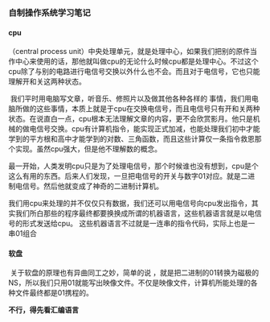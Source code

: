 ### 自制操作系统学习笔记

#### cpu

（central process unit）中央处理单元，就是处理中心，如果我们把别的原件当作中心来使用的话，那他就叫做cpu的无论什么时候cpu都是处理中心。不过这个cpu除了与别的电路进行电信号交换以外什么也不会。而且对于电信号，它也只能理解开和关这两种状态。

​	我们平时用电脑写文章，听音乐、修照片以及做其他各种各样的 事情，我们用电脑所做的这些事情，本质上就是于cpu在交换电信号，而且电信号只有开和关两种状态。在说直白一点，cpu根本无法理解文章的内容，更不会欣赏影月。他只是机械的做电信号交换。cpu有计算机指令，能实现正式加减，也能处理我们初中才能学到的平方根和高中才能学到的对数、三角函数，而且这些计算仅一条指令救恩那个实现。虽然cpu强大，但是他不理解数的概念。

​	最一开始，人类发明cpu只是为了处理电信号，那个时候谁也没有想到，cpu是个这么有用的东西。后来人们发现，一旦把电信号的开关与数字01对应。就是二进制电信号。然后他就变成了神奇的二进制计算机。

​	我们用cpu来处理的并不仅仅只有数据，我们还可以用电信号向cpu发出指令，其实我们所白那些的程序最终都要换换成所谓的机器语言，这些机器语言就是以电信号的形式发送给cpu。 这些机器语言不过就是一连串的指令代码，实际上也是一串01组合

#### 软盘

​	关于软盘的原理也有异曲同工之妙，简单的说 ，就是把二进制的01转换为磁极的NS，所以我们只用01就能写出映像文件。不仅是映像文件，计算机所能处理的各种文件最终都是01携程的。

**不行，得先看汇编语言**

